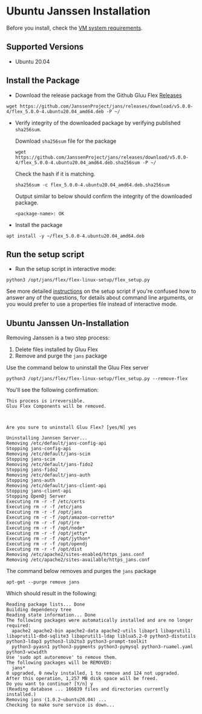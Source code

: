 
# Ubuntu Janssen Installation

Before you install, check the [VM system requirements](vm-requirements.md).

## Supported Versions
- Ubuntu 20.04

## Install the Package

- Download the release package from the Github Gluu Flex [Releases](https://github.com/GluuFederation/flex/releases)

```
wget https://github.com/JanssenProject/jans/releases/download/v5.0.0-4/flex_5.0.0-4.ubuntu20.04_amd64.deb -P ~/
```

- Verify integrity of the downloaded package by verifying published `sha256sum`.   

    Download `sha256sum` file for the package

    ```shell
    wget https://github.com/JanssenProject/jans/releases/download/v5.0.0-4/flex_5.0.0-4.ubuntu20.04_amd64.deb.sha256sum -P ~/
    ```

    Check the hash if it is matching. 

    ```shell
    sha256sum -c flex_5.0.0-4.ubuntu20.04_amd64.deb.sha256sum
    ```

    Output similar to below should confirm the integrity of the downloaded package.
    
    ```text
    <package-name>: OK
    ```

- Install the package

```
apt install -y ~/flex_5.0.0-4.ubuntu20.04_amd64.deb
```

## Run the setup script

- Run the setup script in interactive mode:

```
python3 /opt/jans/flex/flex-linux-setup/flex_setup.py
```

See more detailed [instructions](../setup.md) on the setup script if you're confused how to answer any of the questions, for details about command line arguments, or you would prefer to use a properties file instead of interactive mode.

## Ubuntu Janssen Un-Installation

Removing Janssen is a two step process:

1. Delete files installed by Gluu Flex
1. Remove and purge the `jans` package

Use the command below to uninstall the Gluu Flex server

```
python3 /opt/jans/flex/flex-linux-setup/flex_setup.py --remove-flex
```

You'll see the following confirmation:


<!-- I haven't tested and updated the uninstallation section yet -->

```text
This process is irreversible.
Gluu Flex Components will be removed.



Are you sure to uninstall Gluu Flex? [yes/N] yes

Uninstalling Jannsen Server...
Removing /etc/default/jans-config-api
Stopping jans-config-api
Removing /etc/default/jans-scim
Stopping jans-scim
Removing /etc/default/jans-fido2
Stopping jans-fido2
Removing /etc/default/jans-auth
Stopping jans-auth
Removing /etc/default/jans-client-api
Stopping jans-client-api
Stopping OpenDj Server
Executing rm -r -f /etc/certs
Executing rm -r -f /etc/jans
Executing rm -r -f /opt/jans
Executing rm -r -f /opt/amazon-corretto*
Executing rm -r -f /opt/jre
Executing rm -r -f /opt/node*
Executing rm -r -f /opt/jetty*
Executing rm -r -f /opt/jython*
Executing rm -r -f /opt/opendj
Executing rm -r -f /opt/dist
Removing /etc/apache2/sites-enabled/https_jans.conf
Removing /etc/apache2/sites-available/https_jans.conf
```

The command below removes and purges the `jans` package

```
apt-get --purge remove jans
```

Which should result in the following:

```
Reading package lists... Done
Building dependency tree       
Reading state information... Done
The following packages were automatically installed and are no longer required:
  apache2 apache2-bin apache2-data apache2-utils libapr1 libaprutil1 libaprutil1-dbd-sqlite3 libaprutil1-ldap liblua5.2-0 python3-distutils python3-ldap3 python3-lib2to3 python3-prompt-toolkit
  python3-pyasn1 python3-pygments python3-pymysql python3-ruamel.yaml python3-wcwidth
Use 'sudo apt autoremove' to remove them.
The following packages will be REMOVED:
  jans*
0 upgraded, 0 newly installed, 1 to remove and 124 not upgraded.
After this operation, 1,257 MB disk space will be freed.
Do you want to continue? [Y/n] y
(Reading database ... 166839 files and directories currently installed.)
Removing jans (1.0.2~ubuntu20.04) ...
Checking to make sure service is down...

```
